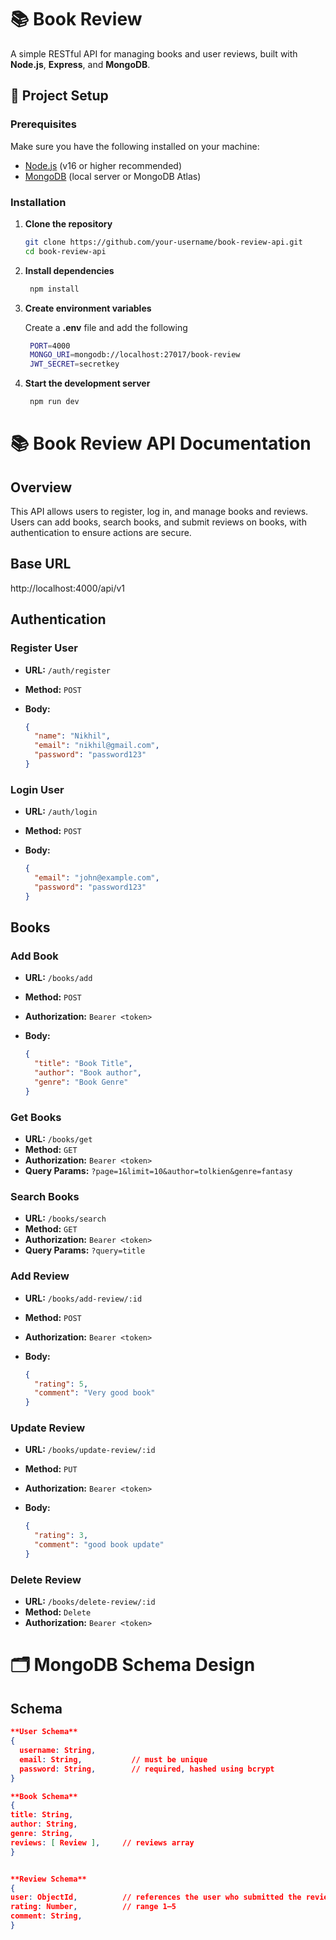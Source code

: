 # 📚 Book Review

A simple RESTful API for managing books and user reviews, built with **Node.js**, **Express**, and **MongoDB**.

## 🚀 Project Setup

### Prerequisites

Make sure you have the following installed on your machine:

- [Node.js](https://nodejs.org/en/) (v16 or higher recommended)
- [MongoDB](https://www.mongodb.com/) (local server or MongoDB Atlas)

### Installation

1. **Clone the repository**

   ```bash
   git clone https://github.com/your-username/book-review-api.git
   cd book-review-api
   ```

2. **Install dependencies**

   ```bash
    npm install
   ```

3. **Create environment variables**

   Create a **.env** file and add the following

   ```bash
    PORT=4000
    MONGO_URI=mongodb://localhost:27017/book-review
    JWT_SECRET=secretkey

   ```

4. **Start the development server**

   ```bash
    npm run dev
   ```

# 📚 Book Review API Documentation

## Overview

This API allows users to register, log in, and manage books and reviews. Users can add books, search books, and submit reviews on books, with authentication to ensure actions are secure.

## Base URL

http://localhost:4000/api/v1

## Authentication

### Register User

- **URL:** `/auth/register`
- **Method:** `POST`
- **Body:**

  ```json
  {
    "name": "Nikhil",
    "email": "nikhil@gmail.com",
    "password": "password123"
  }
  ```

### Login User

- **URL:** `/auth/login`
- **Method:** `POST`
- **Body:**

  ```json
  {
    "email": "john@example.com",
    "password": "password123"
  }
  ```

## Books

### Add Book

- **URL:** `/books/add`
- **Method:** `POST`
- **Authorization:** `Bearer <token>`
- **Body:**

  ```json
  {
    "title": "Book Title",
    "author": "Book author",
    "genre": "Book Genre"
  }
  ```

### Get Books

- **URL:** `/books/get`
- **Method:** `GET`
- **Authorization:** `Bearer <token>`
- **Query Params:** `?page=1&limit=10&author=tolkien&genre=fantasy`

### Search Books

- **URL:** `/books/search`
- **Method:** `GET`
- **Authorization:** `Bearer <token>`
- **Query Params:** `?query=title`

### Add Review

- **URL:** `/books/add-review/:id`
- **Method:** `POST`
- **Authorization:** `Bearer <token>`
- **Body:**

  ```json
  {
    "rating": 5,
    "comment": "Very good book"
  }
  ```

### Update Review

- **URL:** `/books/update-review/:id`
- **Method:** `PUT`
- **Authorization:** `Bearer <token>`
- **Body:**

  ```json
  {
    "rating": 3,
    "comment": "good book update"
  }
  ```

### Delete Review

- **URL:** `/books/delete-review/:id`
- **Method:** `Delete`
- **Authorization:** `Bearer <token>`

# 🗂️ MongoDB Schema Design

## Schema

```json
**User Schema**
{
  username: String,
  email: String,           // must be unique
  password: String,        // required, hashed using bcrypt
}

**Book Schema**
{
title: String,
author: String,
genre: String,
reviews: [ Review ],     // reviews array
}


**Review Schema**
{
user: ObjectId,          // references the user who submitted the review
rating: Number,          // range 1–5
comment: String,
}
```
